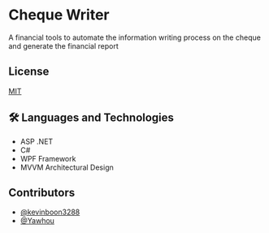 ﻿# Cheque Writer

A financial tools to automate the information writing process on the cheque and generate the financial report

## License

[MIT](https://choosealicense.com/licenses/mit/)

## 🛠 Languages and Technologies

- ASP .NET
- C#
- WPF Framework
- MVVM Architectural Design

## Contributors

- [@kevinboon3288](https://github.com/kevinboon3288)
- [@Yawhou](https://github.com/Yawhou)
